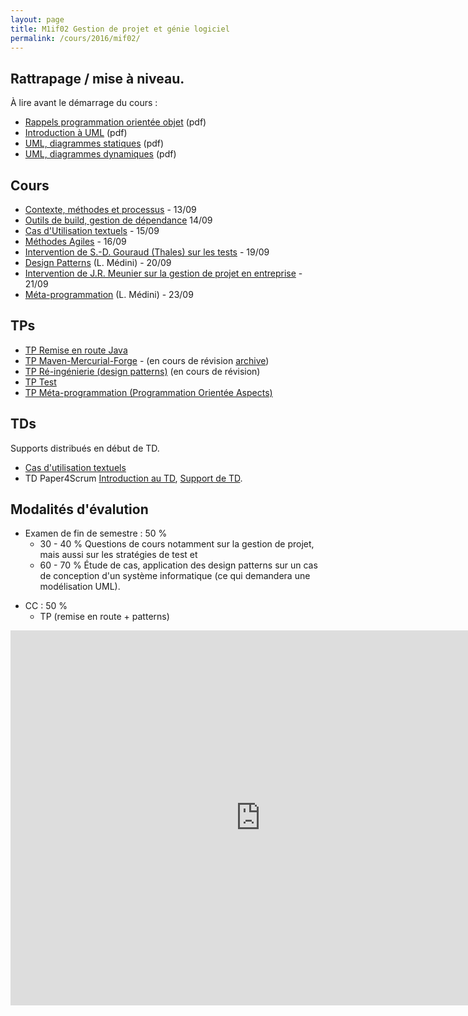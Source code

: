 ```yaml
---
layout: page
title: M1if02 Gestion de projet et génie logiciel
permalink: /cours/2016/mif02/
---
```


## Rattrapage / mise à niveau.

À lire avant le démarrage du cours :

- [Rappels programmation orientée objet](/courses/2015/mif17/2015/MIF17_Rappel_objet.pdf) (pdf)
- [Introduction à UML](/courses/2015/mif17/2015/UML-intro.pdf) (pdf)
- [UML, diagrammes statiques](/courses/2015/mif17/2015/UML-Statique.pdf) (pdf)
- [UML, diagrammes dynamiques](/courses/2015/mif17/2015/UML-Dynamique.pdf) (pdf)


## Cours

- [Contexte, méthodes et processus](/courses/2015/mif17/2015/MIF17-C1-ProcessusMethodes.pdf) - 13/09
- [Outils de build, gestion de dépendance](http://liris.cnrs.fr/ecoquery/dokuwiki/lib/exe/fetch.php?media=enseignement:maven-forge-ic.pdf) 14/09
- [Cas d'Utilisation textuels](/courses/2015/mif17/2015/UML-CU.pdf) - 15/09
- [Méthodes Agiles](/courses/2016/mif02/Agile.pdf) - 16/09
- [Intervention de S.-D. Gouraud (Thales) sur les tests](http://liris.cnrs.fr/ecoquery/dokuwiki/lib/exe/fetch.php?media=enseignement:sdgouraud-2014-10-24.pdf) - 19/09
- [Design Patterns](http://liris.cnrs.fr/lionel.medini/enseignement/MIF17/CM-patterns.pdf) (L. Médini) - 20/09
- [Intervention de J.R. Meunier sur la gestion de projet en entreprise]() - 21/09
- [Méta-programmation](http://liris.cnrs.fr/lionel.medini/enseignement/MIF17/CM-metaprogrammation.pdf) (L. Médini) - 23/09

## TPs

- [TP Remise en route Java](tp-java.html)
- [TP Maven-Mercurial-Forge](tp-setup.html) - (en cours de révision [archive](http://liris.cnrs.fr/ecoquery/dokuwiki/doku.php?id=enseignement:tp:forge-maven))
- [TP Ré-ingénierie (design patterns)](tp-pattern.html) (en cours de révision)
- [TP Test](http://liris.cnrs.fr/ecoquery/dokuwiki/lib/exe/fetch.php?media=enseignement:multimif:tp_multimif_junit.pdf)
- [TP Méta-programmation (Programmation Orientée Aspects)](http://liris.cnrs.fr/lionel.medini/enseignement/MIF17/TP_aspects.html)

## TDs
Supports distribués en début de TD.

<!-- - (">Diagrammes statiques</a> (3h)</li>
- (">Diagrammes Dynamiques (séquences + état-transition)</a> (2h)</li> -->
- [Cas d'utilisation textuels](/courses/2016/mif02/tdUseCases.pdf)
- TD Paper4Scrum [Introduction au TD](/courses/2016/mif02/tdAgile.pdf), [Support de TD](/courses/2016/mif02/ExerciceAgile.pdf).

## Modalités d'évalution

- Examen de fin de semestre : 50 %  
  * 30 - 40 % Questions de cours notamment sur la gestion de projet, mais aussi sur les stratégies de test et
  * 60 - 70 % Étude de cas, application des design patterns sur un cas de conception d'un système informatique (ce qui demandera une modélisation UML).
<!-- - (MIF17-exam2015-session1-correction.pdf">Correction examen s1</a>.</li> -->
- CC : 50 %  
  * TP (remise en route + patterns)

<iframe src="https://calendar.google.com/calendar/embed?height=600&amp;wkst=2&amp;hl=fr&amp;bgcolor=%23FFFFFF&amp;src=ribvbak6v0nvdgdsjnff4idpng%40group.calendar.google.com&amp;color=%23AB8B00&amp;ctz=Europe%2FParis" style="border-width:0" width="800" height="600" frameborder="0" scrolling="no"></iframe>

